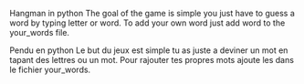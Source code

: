 Hangman in python
The goal of the game is simple you just have to guess a word by typing letter or word.
To add your own word just add word to the your_words file.

Pendu en python
Le but du jeux est simple tu as juste a deviner un mot en tapant des lettres ou un mot.
Pour rajouter tes propres mots ajoute les dans le fichier your_words.
